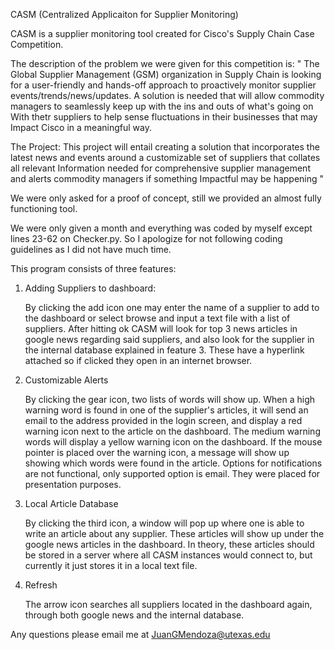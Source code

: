 CASM (Centralized Applicaiton for Supplier Monitoring)

CASM is a supplier monitoring tool created for Cisco's Supply Chain Case Competition. 

The description of the problem we were given for this competition is:
"
The Global Supplier Management (GSM) organization in Supply Chain 
is looking for a user-friendly and hands-off approach to proactively 
monitor supplier events/trends/news/updates. A solution is needed 
that will allow commodity managers to seamlessly keep up with the 
ins and outs of what's going on With thetr suppliers to help sense 
fluctuations in their businesses that may Impact Cisco in a meaningful way. 

The Project: This project will entail creating a solution that incorporates 
the latest news and events around a customizable set of suppliers that collates 
all relevant Information needed for comprehensive supplier management and alerts 
commodity managers if something Impactful may be happening "

We were only asked for a proof of concept, still we provided an almost fully functioning
tool.

We were only given a month and everything was coded by myself except lines 23-62 on Checker.py.
So I apologize for not following coding guidelines as I did not have much time.

This program consists of three features:

1. Adding Suppliers to dashboard:
	
	By clicking the add icon one may enter the name of a supplier to add to the dashboard
	or select browse and input a text file with a list of suppliers. After hitting ok CASM
	will look for top 3 news articles in google news regarding said suppliers, and also look
	for the supplier in the internal database explained in feature 3. These have
	a hyperlink attached so if clicked they open in an internet browser.

2. Customizable Alerts
	
	By clicking the gear icon, two lists of words will show up. When a high warning word is
	found in one of the supplier's articles, it will send an email to the address provided in
	the login screen, and display a red warning icon next to the article on the dashboard.
	The medium warning words will display a yellow warning icon on the dashboard.
	If the mouse pointer is placed over the warning icon, a message will show up showing
	which words were found in the article.
	Options for notifications are not functional, only supported option is email. They were
	placed for presentation purposes.

3. Local Article Database

	By clicking the third icon, a window will pop up where one is able to write an article
	about any supplier. These articles will show up under the google news articles in the dashboard.
	In theory, these articles should be stored in a server where all CASM instances would connect to,
	but currently it just stores it in a local text file.

4. Refresh
	
	The arrow icon searches all suppliers located in the dashboard again, through both google news
	and the internal database.

Any questions please email me at JuanGMendoza@utexas.edu